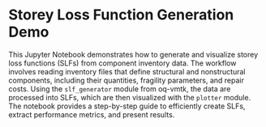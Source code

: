 # Storey Loss Function Generation Demo

This Jupyter Notebook demonstrates how to generate and visualize storey loss functions (SLFs) from component inventory data. The workflow involves reading inventory files that define structural and nonstructural components, including their quantities, fragility parameters, and repair costs. Using the `slf_generator` module from oq-vmtk, the data are processed into SLFs, which are then visualized with the `plotter` module. The notebook provides a step-by-step guide to efficiently create SLFs, extract performance metrics, and present results.
